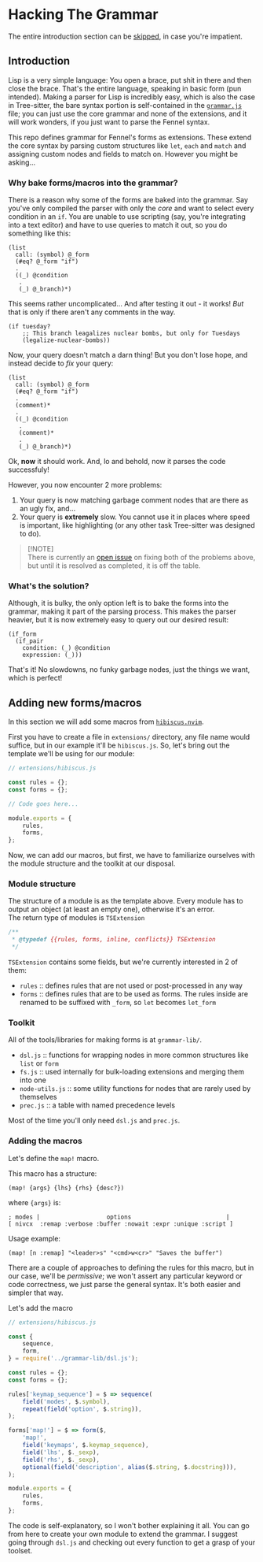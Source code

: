 # Hacking The Grammar

The entire introduction section can be [skipped](#adding-new-formsmacros), in case you're impatient.

## Introduction

Lisp is a very simple language: You open a brace, put shit in there and then close the brace. That's the entire language, speaking in basic form (pun intended). Making a parser for Lisp is incredibly easy, which is also the case in Tree-sitter, the bare syntax portion is self-contained in the [`grammar.js`](grammar.js) file; you can just use the core grammar and none of the extensions, and it will work wonders, if you just want to parse the Fennel syntax.

This repo defines grammar for Fennel's forms as extensions. These extend the core syntax by parsing custom structures like `let`, `each` and `match` and assigning custom nodes and fields to match on. However you might be asking...

### Why bake forms/macros into the grammar?

There is a reason why some of the forms are baked into the grammar. Say you've only compiled the parser with only the *core* and want to select every condition in an `if`. You are unable to use scripting (say, you're integrating into a text editor) and have to use queries to match it out, so you do something like this:
```racket
(list
  call: (symbol) @_form
  (#eq? @_form "if")
  .
  ((_) @condition
   .
   (_) @_branch)*)
```

This seems rather uncomplicated... And after testing it out - it works! *But* that is only if there aren't any comments in the way.
```fennel
(if tuesday?
    ;; This branch leagalizes nuclear bombs, but only for Tuesdays
    (legalize-nuclear-bombs))
```

Now, your query doesn't match a darn thing! But you don't lose hope, and instead decide to *fix* your query:
```racket
(list
  call: (symbol) @_form
  (#eq? @_form "if")
  .
  (comment)*
  .
  ((_) @condition
   .
   (comment)*
   .
   (_) @_branch)*)
```
Ok, **now** it should work. And, lo and behold, now it parses the code successfuly!

However, you now encounter 2 more problems:
1. Your query is now matching garbage comment nodes that are there as an ugly fix, and...
2. Your query is **extremely** slow. You cannot use it in places where speed is important, like highlighting (or any other task Tree-sitter was designed to do).

> [!NOTE]\
> There is currently an [open issue](https://github.com/tree-sitter/tree-sitter/issues/1454) on fixing both of the problems above, but until it is resolved as completed, it is off the table.

### What's the solution?

Although, it is bulky, the only option left is to bake the forms into the grammar, making it part of the parsing process. This makes the parser heavier, but it is now extremely easy to query out our desired result:
```racket
(if_form
  (if_pair
    condition: (_) @condition
    expression: (_)))
```
That's it! No slowdowns, no funky garbage nodes, just the things we want, which is perfect!

## Adding new forms/macros

In this section we will add some macros from [`hibiscus.nvim`](https://github.com/udayvir-singh/hibiscus.nvim).

First you have to create a file in `extensions/` directory, any file name would suffice, but in our example it'll be `hibiscus.js`. So, let's bring out the template we'll be using for our module:
```js
// extensions/hibiscus.js

const rules = {};
const forms = {};

// Code goes here...

module.exports = {
	rules,
	forms,
};
```

Now, we can add our macros, but first, we have to familiarize ourselves with the module structure and the toolkit at our disposal.

### Module structure

The structure of a module is as the template above. Every module has to output an object (at least an empty one), otherwise it's an error.\
The return type of modules is `TSExtension`
```js
/**
 * @typedef {{rules, forms, inline, conflicts}} TSExtension
 */
```

`TSExtension` contains some fields, but we're currently interested in 2 of them:
- `rules` :: defines rules that are not used or post-processed in any way
- `forms` :: defines rules that are to be used as forms. The rules inside are renamed to be suffixed with `_form`, so `let` becomes `let_form`

### Toolkit

All of the tools/libraries for making forms is at `grammar-lib/`.

- `dsl.js` :: functions for wrapping nodes in more common structures like `list` or `form`
- `fs.js` :: used internally for bulk-loading extensions and merging them into one
- `node-utils.js` :: some utility functions for nodes that are rarely used by themselves
- `prec.js` :: a table with named precedence levels

Most of the time you'll only need `dsl.js` and `prec.js`.

### Adding the macros

Let's define the `map!` macro.

This macro has a structure:
```fennel
(map! {args} {lhs} {rhs} {desc?})
```
where `{args}` is:
```fennel
; modes |                   options                           |
[ nivcx  :remap :verbose :buffer :nowait :expr :unique :script ]
```
Usage example:
```fennel
(map! [n :remap] "<leader>s" "<cmd>w<cr>" "Saves the buffer")
```

There are a couple of approaches to defining the rules for this macro, but in our case, we'll be *permissive*; we won't assert any particular keyword or code correctness, we just parse the general syntax. It's both easier and simpler that way.

Let's add the macro
```js
// extensions/hibiscus.js

const {
	sequence,
	form,
} = require('../grammar-lib/dsl.js');

const rules = {};
const forms = {};

rules['keymap_sequence'] = $ => sequence(
	field('modes', $.symbol),
	repeat(field('option', $.string)),
);

forms['map!'] = $ => form($,
	'map!',
	field('keymaps', $.keymap_sequence),
	field('lhs', $._sexp),
	field('rhs', $._sexp),
	optional(field('description', alias($.string, $.docstring))),
);

module.exports = {
	rules,
	forms,
};
```

The code is self-explanatory, so I won't bother explaining it all. You can go from here to create your own module to extend the grammar. I suggest going through `dsl.js` and checking out every function to get a grasp of your toolset.
